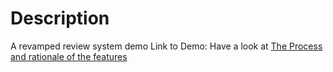# Description

A revamped review system demo
Link to Demo:
Have a look at [The Process and rationale of the features](https://www.behance.net/gallery/80119205/)
